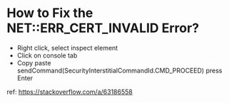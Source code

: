 # How to Fix the NET::ERR_CERT_INVALID Error?

- Right click, select inspect element
- Click on console tab
- Copy paste sendCommand(SecurityInterstitialCommandId.CMD_PROCEED) press Enter

ref: https://stackoverflow.com/a/63186558
